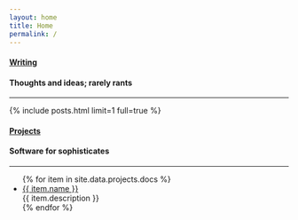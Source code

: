 ```yaml
---
layout: home
title: Home
permalink: /
---
```


<div class="uk-grid-large uk-child-width-expand@s" data-uk-grid>
    <div class="uk-width-3-5@s">
        <a class="uk-link" href="/writing">
            <h4 class="uk-text-large uk-text-light uk-margin-remove-bottom">
                Writing <span data-uk-icon="arrow-right"></span>
            </h4>
        </a>
        <h4 class="uk-text-lighter uk-margin-remove-top">
            Thoughts and ideas; rarely rants
        </h4>
        <hr class="uk-divider-small">
        <div class="uk-margin-medium-top">
        {% include posts.html limit=1 full=true %}
        </div>
    </div>
    <div>
        <a class="uk-link" href="/projects">
            <h4 class="uk-text-large uk-text-light uk-margin-remove-bottom">
                Projects <span data-uk-icon="arrow-right"></span>
            </h4>
        </a>
        <h4 class="uk-text-lighter uk-margin-remove-top">
            Software for sophisticates
        </h4>
        <hr class="uk-divider-small">
        <ul class="uk-list uk-list-large uk-margin-medium-top">
            {% for item in site.data.projects.docs %}
                <li>
                    <div class="uk-flex uk-flex-middle">
                        <span data-uk-icon="icon: {{- item.icon -}}; ratio: 0.9"></span>
                        <a class="uk-link uk-margin-small-left" href="{{- item.url -}}">{{ item.name }}</a>
                    </div>
                    <span class="uk-display-block uk-text-light">{{ item.description }}</span>
                </li>
            {% endfor %}
        </ul>
    </div>
</div>